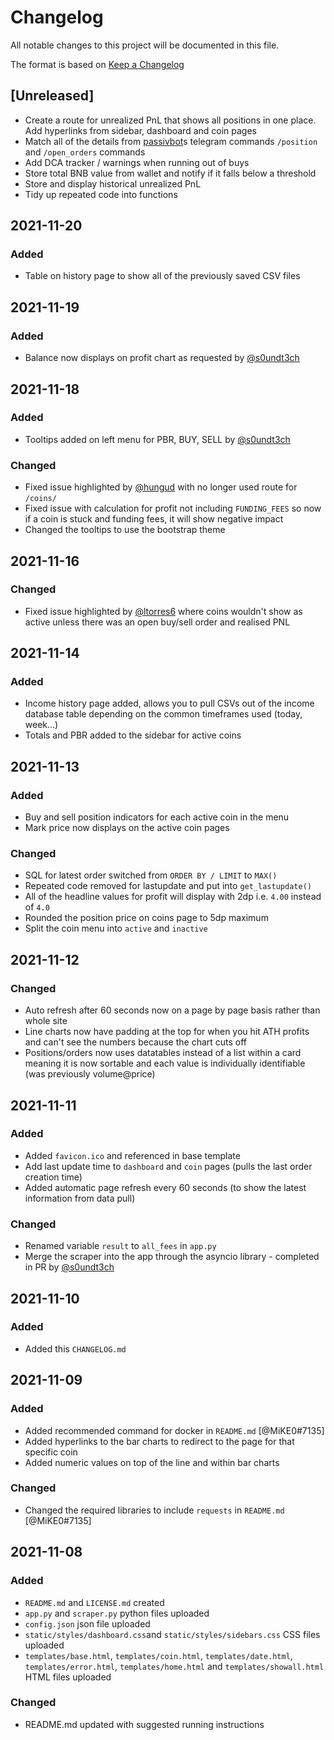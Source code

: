 # Changelog
All notable changes to this project will be documented in this file.

The format is based on [Keep a Changelog](https://keepachangelog.com/en/1.0.0/)

## [Unreleased]
- Create a route for unrealized PnL that shows all positions in one place. Add hyperlinks from sidebar, dashboard and coin pages
- Match all of the details from [passivbot](https://github.com/enarjord/passivbot)s telegram commands `/position` and `/open_orders` commands
- Add DCA tracker / warnings when running out of buys
- Store total BNB value from wallet and notify if it falls below a threshold
- Store and display historical unrealized PnL
- Tidy up repeated code into functions

## 2021-11-20
### Added
- Table on history page to show all of the previously saved CSV files

## 2021-11-19
### Added
- Balance now displays on profit chart as requested by [@s0undt3ch](https://github.com/s0undt3ch)

## 2021-11-18
### Added
- Tooltips added on left menu for PBR, BUY, SELL by [@s0undt3ch](https://github.com/s0undt3ch)

### Changed
- Fixed issue highlighted by [@hungud](https://github.com/hungud) with no longer used route for `/coins/`
- Fixed issue with calculation for profit not including `FUNDING_FEES` so now if a coin is stuck and funding fees, it will show negative impact
- Changed the tooltips to use the bootstrap theme

## 2021-11-16
### Changed
- Fixed issue highlighted by [@ltorres6](https://github.com/ltorres6) where coins wouldn't show as active unless there was an open buy/sell order and realised PNL

## 2021-11-14
### Added
- Income history page added, allows you to pull CSVs out of the income database table depending on the common timeframes used (today, week...)
- Totals and PBR added to the sidebar for active coins

## 2021-11-13
### Added
- Buy and sell position indicators for each active coin in the menu
- Mark price now displays on the active coin pages

### Changed
- SQL for latest order switched from `ORDER BY / LIMIT` to `MAX()`
- Repeated code removed for lastupdate and put into `get_lastupdate()`
- All of the headline values for profit will display with 2dp i.e. `4.00` instead of `4.0`
- Rounded the position price on coins page to 5dp maximum
- Split the coin menu into `active` and `inactive`

## 2021-11-12
### Changed
- Auto refresh after 60 seconds now on a page by page basis rather than whole site
- Line charts now have padding at the top for when you hit ATH profits and can't see the numbers because the chart cuts off
- Positions/orders now uses datatables instead of a list within a card meaning it is now sortable and each value is individually identifiable (was previously volume@price)

## 2021-11-11
### Added
- Added `favicon.ico` and referenced in base template
- Add last update time to `dashboard` and `coin` pages (pulls the last order creation time)
- Added automatic page refresh every 60 seconds (to show the latest information from data pull)

### Changed
- Renamed variable `result` to `all_fees` in `app.py`
- Merge the scraper into the app through the asyncio library - completed in PR by [@s0undt3ch](https://github.com/s0undt3ch)

## 2021-11-10
### Added
- Added this `CHANGELOG.md` 

## 2021-11-09
### Added
- Added recommended command for docker in `README.md` [@MiKE0#7135]
- Added hyperlinks to the bar charts to redirect to the page for that specific coin
- Added numeric values on top of the line and within bar charts

### Changed
- Changed the required libraries to include `requests` in `README.md` [@MiKE0#7135]

## 2021-11-08
### Added
- `README.md` and `LICENSE.md` created
- `app.py` and `scraper.py` python files uploaded
- `config.json` json file uploaded
- `static/styles/dashboard.css`and `static/styles/sidebars.css` CSS files uploaded
- `templates/base.html`, `templates/coin.html`, `templates/date.html`, `templates/error.html`, `templates/home.html` and `templates/showall.html` HTML files uploaded

### Changed
- README.md updated with suggested running instructions
